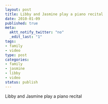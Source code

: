 ```yaml
--- 
layout: post
title: Libby and Jasmine play a piano recital
date: 2010-01-09
published: true
meta: 
  aktt_notify_twitter: "no"
  _edit_last: "1"
tags: 
- family
- video
type: post
categories: 
- family
- jasmine
- libby
- video
status: publish
---
```

<div class="posterous_autopost">Libby and Jasmine play a piano recital</div>
